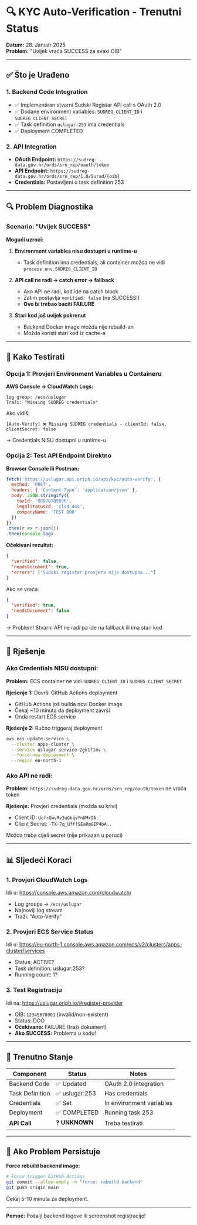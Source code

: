 # 🔍 KYC Auto-Verification - Trenutni Status

**Datum:** 28. Januar 2025  
**Problem:** "Uvijek vraća SUCCESS za svaki OIB"

---

## ✅ Što je Urađeno

### 1. Backend Code Integration
- ✅ Implementiran stvarni Sudski Registar API call s OAuth 2.0
- ✅ Dodane environment variables: `SUDREG_CLIENT_ID` i `SUDREG_CLIENT_SECRET`
- ✅ Task definition `uslugar:253` ima credentials
- ✅ Deployment COMPLETED

### 2. API Integration
- **OAuth Endpoint:** `https://sudreg-data.gov.hr/ords/srn_rep/oauth/token`
- **API Endpoint:** `https://sudreg-data.gov.hr/ords/srn_rep/1.0/Surad/{oib}`
- **Credentials:** Postavljeni u task definition 253

---

## 🔍 Problem Diagnostika

### Scenario: "Uvijek SUCCESS"

**Mogući uzroci:**

1. **Environment variables nisu dostupni u runtime-u**
   - Task definition ima credentials, ali container možda ne vidi `process.env.SUDREG_CLIENT_ID`

2. **API call ne radi → catch error → fallback**
   - Ako API ne radi, kod ide na catch block
   - Zatim postavlja `verified: false` (ne SUCCESS!)
   - **Ovo bi trebao baciti FAILURE**

3. **Stari kod još uvijek pokrenut**
   - Backend Docker image možda nije rebuild-an
   - Možda koristi stari kod iz cache-a

---

## 🧪 Kako Testirati

### Opcija 1: Provjeri Environment Variables u Containeru

**AWS Console → CloudWatch Logs:**
```
log group: /ecs/uslugar
Traži: "Missing SUDREG credentials"
```

Ako vidiš:
```
[Auto-Verify] ❌ Missing SUDREG credentials - clientId: false, clientSecret: false
```
→ Credentials NISU dostupni u runtime-u

### Opcija 2: Test API Endpoint Direktno

**Browser Console ili Postman:**
```javascript
fetch('https://uslugar.api.oriph.io/api/kyc/auto-verify', {
  method: 'POST',
  headers: { 'Content-Type': 'application/json' },
  body: JSON.stringify({
    taxId: '88070789896',
    legalStatusId: 'cls4_doo',
    companyName: 'TEST DOO'
  })
})
.then(r => r.json())
.then(console.log)
```

**Očekivani rezultat:**
```json
{
  "verified": false,
  "needsDocument": true,
  "errors": ["Sudski registar provjera nije dostupna..."]
}
```

Ako se vraća:
```json
{
  "verified": true,
  "needsDocument": false
}
```
→ Problem! Stvarni API ne radi pa ide na fallback ili ima stari kod

---

## 🔧 Rješenje

### Ako Credentials NISU dostupni:

**Problem:** ECS container ne vidi `SUDREG_CLIENT_ID` i `SUDREG_CLIENT_SECRET`

**Rješenje 1:** Dovrši GitHub Actions deployment
- GitHub Actions još builda novi Docker image
- Čekaj ~10 minuta da deployment završi
- Onda restart ECS service

**Rješenje 2:** Ručno triggeraj deployment
```bash
aws ecs update-service \
  --cluster apps-cluster \
  --service uslugar-service-2gk1f1mv \
  --force-new-deployment \
  --region eu-north-1
```

### Ako API ne radi:

**Problem:** `https://sudreg-data.gov.hr/ords/srn_rep/oauth/token` ne vraća token

**Rješenje:** Provjeri credentials (možda su krivi)
- Client ID: `UcfrGwvRv3uGkqvYnUMxIA..`
- Client Secret: `-TX-7q_UfffSEaRmGIP4bA..`

Možda treba cijeli secret (nije prikazan u poruci)

---

## 📊 Sljedeći Koraci

### 1. Provjeri CloudWatch Logs

Idi u: https://console.aws.amazon.com/cloudwatch/
- Log groups → `/ecs/uslugar`
- Najnoviji log stream
- Traži: "Auto-Verify"

### 2. Provjeri ECS Service Status

Idi u: https://eu-north-1.console.aws.amazon.com/ecs/v2/clusters/apps-cluster/services
- Status: ACTIVE?
- Task definition: uslugar:253?
- Running count: 1?

### 3. Test Registraciju

Idi na: https://uslugar.oriph.io/#register-provider
- OIB: `12345678901` (invalid/non-existent)
- Status: DOO
- **Očekivano:** FAILURE (traži dokument)
- **Ako SUCCESS:** Problema u kodu!

---

## 🎯 Trenutno Stanje

| Component | Status | Notes |
|-----------|--------|-------|
| Backend Code | ✅ Updated | OAuth 2.0 integration |
| Task Definition | ✅ uslugar:253 | Has credentials |
| Credentials | ✅ Set | In environment variables |
| Deployment | ✅ COMPLETED | Running task 253 |
| **API Call** | ❓ **UNKNOWN** | Treba testirati |

---

## 🔮 Ako Problem Persistuje

**Force rebuild backend image:**

```bash
# Force trigger GitHub Actions
git commit --allow-empty -m "force: rebuild backend"
git push origin main
```

Čekaj 5-10 minuta za deployment.

---

**Pomoć:** Pošalji backend logove ili screenshot registracije!

